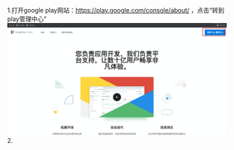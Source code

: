 1.打开google play网站：https://play.google.com/console/about/   ，点击“转到play管理中心”
![](images/image_1.png)
2.